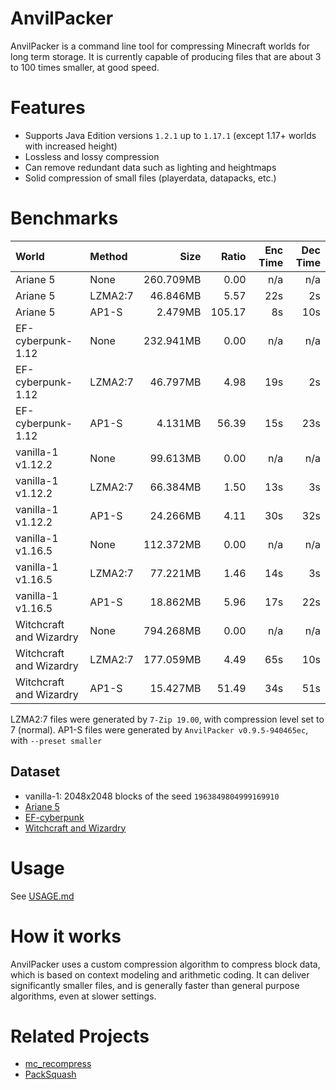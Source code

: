 # AnvilPacker

AnvilPacker is a command line tool for compressing Minecraft worlds for long term storage. It is currently capable of producing files that are about 3 to 100 times smaller, at good speed.

# Features
- Supports Java Edition versions `1.2.1` up to `1.17.1` (except 1.17+ worlds with increased height)
- Lossless and lossy compression
- Can remove redundant data such as lighting and heightmaps
- Solid compression of small files (playerdata, datapacks, etc.)

# Benchmarks

| World                 | Method    | Size      | Ratio | Enc Time | Dec Time |
|:-----                 |:--------- | ---------:| -----:| --------:| --------:|
| Ariane 5              | None      | 260.709MB | 0.00  | n/a      | n/a      |
| Ariane 5              | LZMA2:7   | 46.846MB  | 5.57  | 22s      | 2s       |
| Ariane 5              | AP1-S     | 2.479MB   | 105.17| 8s       | 10s      |
| EF-cyberpunk-1.12     | None      | 232.941MB | 0.00  | n/a      | n/a      |
| EF-cyberpunk-1.12     | LZMA2:7   | 46.797MB  | 4.98  | 19s      | 2s       |
| EF-cyberpunk-1.12     | AP1-S     | 4.131MB   | 56.39 | 15s      | 23s      |
| vanilla-1 v1.12.2     | None      | 99.613MB  | 0.00  | n/a      | n/a      |
| vanilla-1 v1.12.2     | LZMA2:7   | 66.384MB  | 1.50  | 13s      | 3s       |
| vanilla-1 v1.12.2     | AP1-S     | 24.266MB  | 4.11  | 30s      | 32s      |
| vanilla-1 v1.16.5     | None      | 112.372MB | 0.00  | n/a      | n/a      |
| vanilla-1 v1.16.5     | LZMA2:7   | 77.221MB  | 1.46  | 14s      | 3s       |
| vanilla-1 v1.16.5     | AP1-S     | 18.862MB  | 5.96  | 17s      | 22s      |
|Witchcraft and Wizardry| None      | 794.268MB | 0.00  | n/a      | n/a      |
|Witchcraft and Wizardry| LZMA2:7   | 177.059MB | 4.49  | 65s      | 10s      |
|Witchcraft and Wizardry| AP1-S     | 15.427MB  | 51.49 | 34s      | 51s      |

LZMA2:7 files were generated by `7-Zip 19.00`, with compression level set to 7 (normal).
AP1-S files were generated by `AnvilPacker v0.9.5-940465ec`, with `--preset smaller`

## Dataset
- vanilla-1: 2048x2048 blocks of the seed `1963849804999169910`
- [Ariane 5](https://www.curseforge.com/minecraft/worlds/ariane-5-world/files)
- [EF-cyberpunk](https://www.planetminecraft.com/project/cyberpunk-project-timelapse/)
- [Witchcraft and Wizardry](https://www.planetminecraft.com/project/harry-potter-adventure-map-3347878/)

# Usage
See [USAGE.md](https://github.com/Rafiuth/AnvilPacker/blob/main/USAGE.md)

# How it works
AnvilPacker uses a custom compression algorithm to compress block data, which is based on context modeling and arithmetic coding. It can deliver significantly smaller files, and is generally faster than general purpose algorithms, even at slower settings.

# Related Projects
- [mc_recompress](https://github.com/pruby/mc_recompress)
- [PackSquash](https://github.com/ComunidadAylas/PackSquash)
